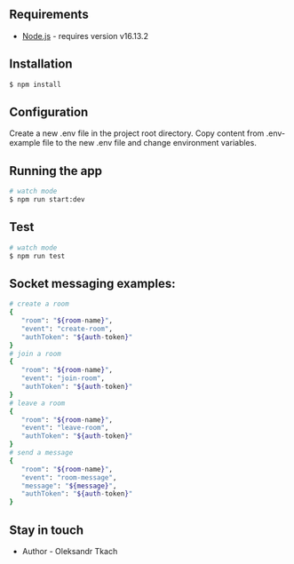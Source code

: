 ## Requirements
* [Node.js](https://nodejs.org/en/) - requires version v16.13.2

## Installation

```bash
$ npm install
```

## Configuration

Create a new .env file in the project root directory. Copy content from .env-example file to the new .env file and change environment variables.

## Running the app

```bash
# watch mode
$ npm run start:dev
```

## Test

```bash
# watch mode
$ npm run test
```

## Socket messaging examples:
```bash
# create a room
{
   "room": "${room-name}",
   "event": "create-room",
   "authToken": "${auth-token}"
}
# join a room
{
   "room": "${room-name}",
   "event": "join-room",
   "authToken": "${auth-token}"
}
# leave a room
{
   "room": "${room-name}",
   "event": "leave-room",
   "authToken": "${auth-token}"
}
# send a message
{
   "room": "${room-name}",
   "event": "room-message",
   "message": "${message}",
   "authToken": "${auth-token}"
}
```

## Stay in touch
- Author - Oleksandr Tkach